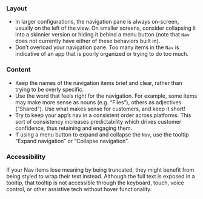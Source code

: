 ### Layout

- In larger configurations, the navigation pane is always on-screen, usually on the left of the view. On smaller screens, consider collapsing it into a skinnier version or hiding it behind a menu button (note that `Nav` does not currently have either of these behaviors built in).
- Don’t overload your navigation pane. Too many items in the `Nav` is indicative of an app that is poorly organized or trying to do too much.

### Content

- Keep the names of the navigation items brief and clear, rather than trying to be overly specific.
- Use the word that feels right for the navigation. For example, some items may make more sense as nouns (e.g. “Files”), others as adjectives (“Shared”). Use what makes sense for customers, and keep it short!
- Try to keep your app’s nav in a consistent order across platforms. This sort of consistency increases predictability which drives customer confidence, thus retaining and engaging them.
- If using a menu button to expand and collapse the `Nav`, use the tooltip “Expand navigation” or “Collapse navigation”.

### Accessibility

If your Nav items lose meaning by being truncated, they might benefit from being styled to wrap their text instead. Although the full text is exposed in a tooltip, that tooltip is not accessible through the keyboard, touch, voice control, or other assistive tech without hover functionality.
